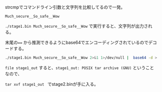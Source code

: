 

strcmpでコマンドライン引数と文字列を比較してるので一発。

`Much_secure__So_safe__Wow`

`./stage1.bin Much_secure__So_safe__Wow` で実行すると、文字列が出力される。

末尾の`==` から推測できるようにbase64でエンコーディングされているのでデコードする。

```bash
./stage1.bin Much_secure__So_safe__Wow 2>&1 1>/dev/null |  base64 -d > stage1_out
```



`file stage1_out` すると、`stage1_out: POSIX tar archive (GNU)` ということなので、

`tar xvf stage1_out ` でstage2.binが手に入る。